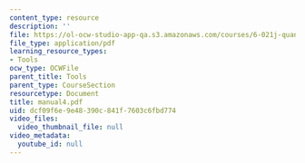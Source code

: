 ```yaml
---
content_type: resource
description: ''
file: https://ol-ocw-studio-app-qa.s3.amazonaws.com/courses/6-021j-quantitative-physiology-cells-and-tissues-fall-2004/dcf09f6e9e48390c841f7603c6fbd774_manual4.pdf
file_type: application/pdf
learning_resource_types:
- Tools
ocw_type: OCWFile
parent_title: Tools
parent_type: CourseSection
resourcetype: Document
title: manual4.pdf
uid: dcf09f6e-9e48-390c-841f-7603c6fbd774
video_files:
  video_thumbnail_file: null
video_metadata:
  youtube_id: null
---
```

